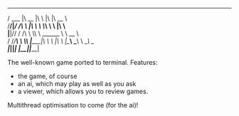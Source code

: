   _______  ________  ___   ___  ________     
 /  ___  \|\   __  \|\  \ |\  \|\   __  \    
/__/|_/  /\ \  \|\  \ \  \\_\  \ \  \|\  \   
|__|//  / /\ \  \\\  \ \______  \ \   __  \  
    /  /_/__\ \  \\\  \|_____|\  \ \  \|\  \ 
   |\________\ \_______\     \ \__\ \_______\
    \|_______|\|_______|      \|__|\|_______|
                                             
                                             
                                             
The well-known game ported to terminal. 
Features:
 * the game, of course
 * an ai, which may play as well as you ask
 * a viewer, which allows you to review games.

Multithread optimisation to come (for the ai)!

